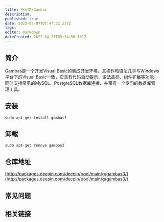 ```yaml
---
title: 待分类/Gambas
description: 
published: true
date: 2022-05-07T07:47:22.237Z
tags: 
editor: markdown
dateCreated: 2022-04-21T03:34:56.101Z
---
```


## 简介

Gambas是一个开发Visual Basic的集成开发环境，其操作和语法几乎与Windows平台下的Visual Basic一致，它具有代码自动提示、语法高亮、组件扩展等功能，同时支持常见的MySQL、PostgreSQL数据库连接，并带有一个专门的数据库管理工具。

## 安装

`sudo apt-get install gambas3`

## 卸载

`sudo apt-get remove gambas3`

## 仓库地址

[http://packages.deepin.com/deepin/pool/main/g/gambas3/](http://packages.deepin.com/deepin/pool/main/g/gambas3/)


## 常见问题


## 相关链接